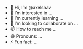 - 👋 Hi, I’m @axelshav
- 👀 I’m interested in ...
- 🌱 I’m currently learning ...
- 💞️ I’m looking to collaborate on ...
- 📫 How to reach me ...
- 😄 Pronouns: ...
- ⚡ Fun fact: ...

<!---
axelshav/axelshav is a ✨ special ✨ repository because its `README.md` (this file) appears on your GitHub profile.
You can click the Preview link to take a look at your changes.
--->
